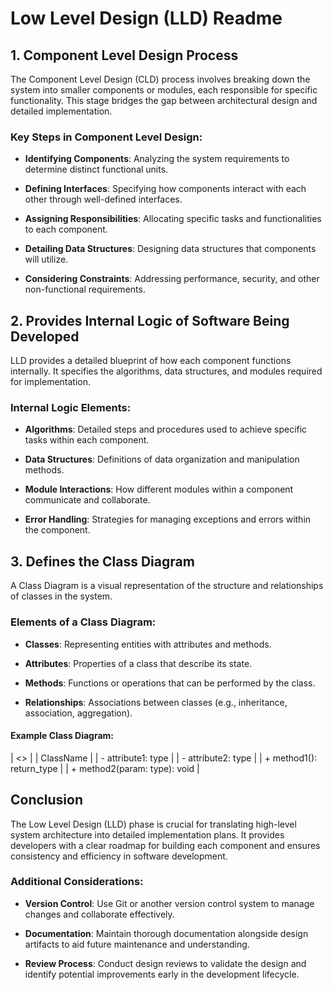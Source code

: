 # Low Level Design (LLD) Readme

## 1. Component Level Design Process

The Component Level Design (CLD) process involves breaking down the system into smaller components or modules, each responsible for specific functionality. This stage bridges the gap between architectural design and detailed implementation.

### Key Steps in Component Level Design:

- **Identifying Components**: Analyzing the system requirements to determine distinct functional units.
  
- **Defining Interfaces**: Specifying how components interact with each other through well-defined interfaces.
  
- **Assigning Responsibilities**: Allocating specific tasks and functionalities to each component.
  
- **Detailing Data Structures**: Designing data structures that components will utilize.
  
- **Considering Constraints**: Addressing performance, security, and other non-functional requirements.

## 2. Provides Internal Logic of Software Being Developed

LLD provides a detailed blueprint of how each component functions internally. It specifies the algorithms, data structures, and modules required for implementation.

### Internal Logic Elements:

- **Algorithms**: Detailed steps and procedures used to achieve specific tasks within each component.
  
- **Data Structures**: Definitions of data organization and manipulation methods.
  
- **Module Interactions**: How different modules within a component communicate and collaborate.
  
- **Error Handling**: Strategies for managing exceptions and errors within the component.

## 3. Defines the Class Diagram

A Class Diagram is a visual representation of the structure and relationships of classes in the system.

### Elements of a Class Diagram:

- **Classes**: Representing entities with attributes and methods.
  
- **Attributes**: Properties of a class that describe its state.
  
- **Methods**: Functions or operations that can be performed by the class.
  
- **Relationships**: Associations between classes (e.g., inheritance, association, aggregation).

#### Example Class Diagram:

| <<Class>> |
| ClassName |
| - attribute1: type |
| - attribute2: type |
| + method1(): return_type |
| + method2(param: type): void |


## Conclusion

The Low Level Design (LLD) phase is crucial for translating high-level system architecture into detailed implementation plans. It provides developers with a clear roadmap for building each component and ensures consistency and efficiency in software development.

### Additional Considerations:

- **Version Control**: Use Git or another version control system to manage changes and collaborate effectively.
  
- **Documentation**: Maintain thorough documentation alongside design artifacts to aid future maintenance and understanding.
  
- **Review Process**: Conduct design reviews to validate the design and identify potential improvements early in the development lifecycle.

